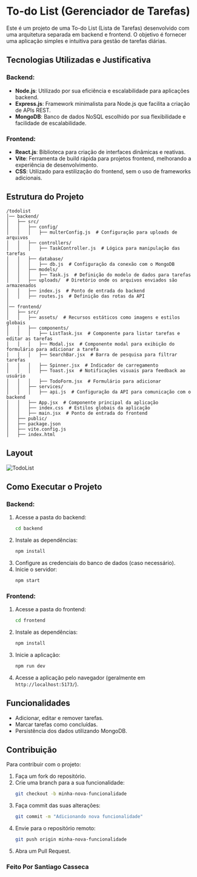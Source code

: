 # To-do List (Gerenciador de Tarefas)

Este é um projeto de uma To-do List (Lista de Tarefas) desenvolvido com uma arquitetura separada em backend e frontend. O objetivo é fornecer uma aplicação simples e intuitiva para gestão de tarefas diárias.

## Tecnologias Utilizadas e Justificativa

### Backend:
- **Node.js**: Utilizado por sua eficiência e escalabilidade para aplicações backend.
- **Express.js**: Framework minimalista para Node.js que facilita a criação de APIs REST.
- **MongoDB**: Banco de dados NoSQL escolhido por sua flexibilidade e facilidade de escalabilidade.

### Frontend:
- **React.js**: Biblioteca para criação de interfaces dinâmicas e reativas.
- **Vite**: Ferramenta de build rápida para projetos frontend, melhorando a experiência de desenvolvimento.
- **CSS**: Utilizado para estilização do frontend, sem o uso de frameworks adicionais.

## Estrutura do Projeto

```
/todolist
│── backend/
│   ├── src/
│   │   ├── config/
│   │   │   ├── multerConfig.js  # Configuração para uploads de arquivos
│   │   ├── controllers/
│   │   │   ├── TaskController.js  # Lógica para manipulação das tarefas
│   │   ├── database/
│   │   │   ├── db.js  # Configuração da conexão com o MongoDB
│   │   ├── models/
│   │   │   ├── Task.js  # Definição do modelo de dados para tarefas
│   │   ├── uploads/  # Diretório onde os arquivos enviados são armazenados
│   │   ├── index.js  # Ponto de entrada do backend
│   │   ├── routes.js  # Definição das rotas da API
│
│── frontend/
│   ├── src/
│   │   ├── assets/  # Recursos estáticos como imagens e estilos globais
│   │   ├── components/
│   │   │   ├── ListTask.jsx  # Componente para listar tarefas e editar as tarefas
│   │   │   ├── Modal.jsx  # Componente modal para exibição do formulário para adicionar a tarefa
│   │   │   ├── SearchBar.jsx  # Barra de pesquisa para filtrar tarefas
│   │   │   ├── Spinner.jsx  # Indicador de carregamento
│   │   │   ├── Toast.jsx  # Notificações visuais para feedback ao usuário
│   │   │   ├── TodoForm.jsx  # Formulário para adicionar
│   │   ├── services/
│   │   │   ├── api.js  # Configuração da API para comunicação com o backend
│   │   ├── App.jsx  # Componente principal da aplicação
│   │   ├── index.css  # Estilos globais da aplicação
│   │   ├── main.jsx  # Ponto de entrada do frontend
│   ├── public/
│   ├── package.json
│   ├── vite.config.js
│   ├── index.html
```

## Layout

![TodoList](https://github.com/user-attachments/assets/9de12ca9-e0ae-45e8-812d-f6679795b93d)


## Como Executar o Projeto

### Backend:
1. Acesse a pasta do backend:
   ```sh
   cd backend
   ```
2. Instale as dependências:
   ```sh
   npm install
   ```
3. Configure as credenciais do banco de dados (caso necessário).
4. Inicie o servidor:
   ```sh
   npm start
   ```

### Frontend:
1. Acesse a pasta do frontend:
   ```sh
   cd frontend
   ```
2. Instale as dependências:
   ```sh
   npm install
   ```
3. Inicie a aplicação:
   ```sh
   npm run dev
   ```
4. Acesse a aplicação pelo navegador (geralmente em `http://localhost:5173/`).

## Funcionalidades
- Adicionar, editar e remover tarefas.
- Marcar tarefas como concluídas.
- Persistência dos dados utilizando MongoDB.

## Contribuição
Para contribuir com o projeto:
1. Faça um fork do repositório.
2. Crie uma branch para a sua funcionalidade:
   ```sh
   git checkout -b minha-nova-funcionalidade
   ```
3. Faça commit das suas alterações:
   ```sh
   git commit -m "Adicionando nova funcionalidade"
   ```
4. Envie para o repositório remoto:
   ```sh
   git push origin minha-nova-funcionalidade
   ```
5. Abra um Pull Request.



### Feito Por Santiago Casseca

